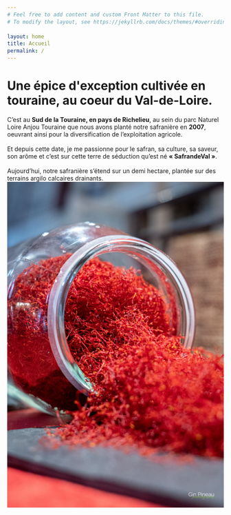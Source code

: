 ```yaml
---
# Feel free to add content and custom Front Matter to this file.
# To modify the layout, see https://jekyllrb.com/docs/themes/#overriding-theme-defaults

layout: home
title: Accueil
permalink: /
---
```


# Une épice d'exception cultivée en touraine, au coeur du Val-de-Loire.


 <div class="row">
  <div class="first-column">
    C’est au <b>Sud de la Touraine, en pays de Richelieu</b>, au sein du parc Naturel Loire Anjou Touraine que nous avons planté notre safranière en <b>2007</b>, oeuvrant ainsi pour la diversification de l’exploitation agricole.
    <br/><br/>
    Et depuis cette date, je me passionne pour le safran, sa culture, sa saveur, son arôme et c’est sur cette terre de séduction qu’est né  <b>« SafrandeVal »</b>.<br/><br/>
    Aujourd’hui, notre safranière s’étend sur un demi hectare, plantée sur des terrains argilo calcaires drainants.
  </div>
  <div class="second-column">
    <img class="right-image" src="./assets/images/safran.png" style="width=100px;">
  </div>
</div> 

 